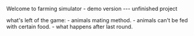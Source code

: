 Welcome to farming simulator - demo version
--- unfinished project

what's left of the game:
    - animals mating method.
    - animals can't be fed with certain food.
    - what happens after last round.